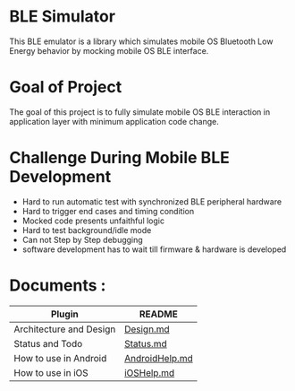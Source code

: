 # BLE Simulator

This BLE emulator is a library which simulates mobile OS Bluetooth Low Energy behavior by mocking mobile OS BLE interface.

# Goal of Project

The goal of this project is to fully simulate mobile OS BLE interaction in application layer with minimum application code change.

# Challenge During Mobile BLE Development
 * Hard to run automatic test with synchronized BLE peripheral hardware
 * Hard to trigger end cases and timing condition
 * Mocked code presents unfaithful logic
 * Hard to test background/idle mode
 * Can not Step by Step debugging
 * software development has to wait till firmware & hardware is developed

# Documents :

| Plugin | README |
| ------ | ------ |
| Architecture and Design | [Design.md](https://github.com/cerise-guo/BLESimulator.Design/blob/master/Design.md) |
| Status and Todo | [Status.md](https://github.com/cerise-guo/BLESimulator.Design/blob/master/Status.md) |
| How to use in Android | [AndroidHelp.md](AndroidHelp.md) |
| How to use in iOS | [iOSHelp.md](iOSHelp.md) |

 